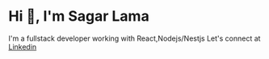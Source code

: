 # Hi 👋, I'm Sagar Lama

I'm a fullstack developer working with React,Nodejs/Nestjs
Let's connect at [Linkedin](https://www.linkedin.com/in/sagarllp/)
